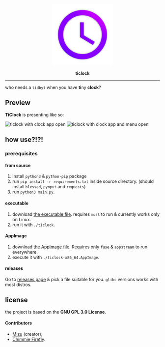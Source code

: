 <p align="center">
    <a href="https://xaviama.dank-me.me/pages/GamePlayer-8/ticlock">
        <img src="docs/clock.webp" width="200" alt="Logo.">
    </a>
</p>
<p align="center">
    <b>ticlock</b>
    <hr/>
</p>

who needs a `tidbyt` when you have **ti**ny **clock**?

## Preview

**TiClock** is presenting like so:

![ticlock with clock app open](https://github.com/Rexxt/ticlock/blob/main/docs/clock.png?raw=true)
![ticlock with clock app and menu open](https://github.com/Rexxt/ticlock/blob/main/docs/clockwithmenu.png?raw=true)

## how use?!?!

### prerequisites

#### from source
1. install `python3` & `python-pip` package
2. run `pip install -r requirements.txt` inside source directory. (should install `blessed`, `pynput` and `requests`)
3. run `python3 main.py`.

#### executable
1. download [the executable file](https://xaviama.dank-me.me/pages/GamePlayer-8/ticlock/ticlock). requires `musl` to run & currently works only on Linux.
2. run it with `./ticlock`.

#### AppImage
1. download [the AppImage file](https://xaviama.dank-me.me/pages/GamePlayer-8/ticlock/ticlock-x86_64.AppImage). Requires only `fuse` & `appstream` to run everywhere.
2. execute it with `./ticlock-x86_64.AppImage`.

#### releases
Go to [releases page](https://github.com/Rexxt/ticlock/releases) & pick a file suitable for you. `glibc` versions works with most distros.

## license

the project is based on the **GNU GPL 3.0 License**.

#### Contributors
 - [Mizu](https://github.com/Rexxt) (creator);
 - [Chimmie Firefly](https://forgejo.xaviama.dank-me.me/GamePlayer-8).
